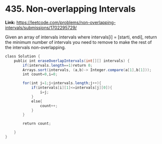 # 435. Non-overlapping Intervals

**Link:** https://leetcode.com/problems/non-overlapping-intervals/submissions/1702295729/

Given an array of intervals intervals where intervals[i] = [starti, endi], return the minimum number of intervals you need to remove to make the rest of the intervals non-overlapping.

```java
class Solution {
    public int eraseOverlapIntervals(int[][] intervals) {
        if(intervals.length==1)return 0;
        Arrays.sort(intervals, (a,b)-> Integer.compare(a[1],b[1]));
        int count=0,i=0;

        for(int j=1;j<intervals.length;j++){
            if(intervals[i][1]<=intervals[j][0]){
                i=j;
            }
            else{
                count++;
            }
        }

        return count;

    }
}
```
